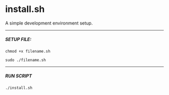 # install.sh
A simple development environment setup.
___
##### SETUP FILE:
```console
chmod +x filename.sh
```
```console
sudo ./filename.sh 
``` 
___
##### RUN SCRIPT
```console
./install.sh
```
